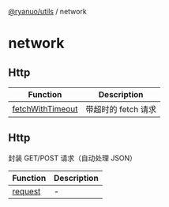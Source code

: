 [@ryanuo/utils](../index.md) / network

# network

## Http

| Function | Description |
| ------ | ------ |
| [fetchWithTimeout](functions/fetchWithTimeout.md) | 带超时的 fetch 请求 |

## Http
封装 GET/POST 请求（自动处理 JSON）

| Function | Description |
| ------ | ------ |
| [request](functions/request.md) | - |
